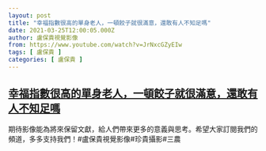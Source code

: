 ```yaml
---
layout: post
title: "幸福指數很高的單身老人，一頓餃子就很滿意，還敢有人不知足嗎"
date: 2021-03-25T12:00:05.000Z
author: 盧保貴視覺影像
from: https://www.youtube.com/watch?v=JrNxcGZyEIw
tags: [ 盧保貴 ]
categories: [ 盧保貴 ]
---
```

<!--1616673605000-->
[幸福指數很高的單身老人，一頓餃子就很滿意，還敢有人不知足嗎](https://www.youtube.com/watch?v=JrNxcGZyEIw)
------

<div>
期待影像能為將來保留文獻，給人們帶來更多的意義與思考。希望大家訂閱我們的頻道，多多支持我們！#盧保貴視覺影像#珍貴攝影#三農
</div>
